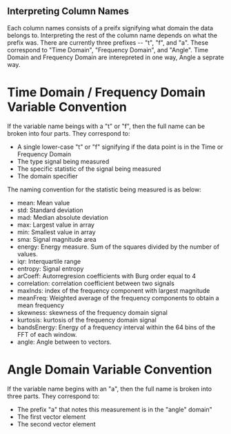 Interpreting Column Names
-------------------------
Each column names consists of a preifx signifying what domain the data belongs to.  Interpreting the rest of the column name depends on what the prefix was.  There are currently three prefixes -- "t", "f", and "a".  These correspond to "Time Domain", "Frequency Domain", and "Angle".  Time Domain and Frequency Domain are interepreted in one way, Angle a seprate way.

# Time Domain / Frequency Domain Variable Convention

If the variable name beings with a "t" or "f", then the full name can be broken into four parts.  They correspond to:

- A single lower-case "t" or "f" signifying if the data point is in the Time or Frequency Domain
- The type signal being measured
- The specific statistic of the signal being measured
- The domain specifier

The naming convention for the statistic being measured is as below:

- mean: Mean value
- std: Standard deviation
- mad: Median absolute deviation 
- max: Largest value in array
- min: Smallest value in array
- sma: Signal magnitude area
- energy: Energy measure. Sum of the squares divided by the number of values. 
- iqr: Interquartile range 
- entropy: Signal entropy
- arCoeff: Autorregresion coefficients with Burg order equal to 4
- correlation: correlation coefficient between two signals
- maxInds: index of the frequency component with largest magnitude
- meanFreq: Weighted average of the frequency components to obtain a mean frequency
- skewness: skewness of the frequency domain signal 
- kurtosis: kurtosis of the frequency domain signal 
- bandsEnergy: Energy of a frequency interval within the 64 bins of the FFT of each window.
- angle: Angle between to vectors.

# Angle Domain Variable Convention

If the variable name begins with an "a", then the full name is broken into three parts.  They correspond to:

- The prefix "a" that notes this measurement is in the "angle" domain"
- The first vector element
- The second vector element